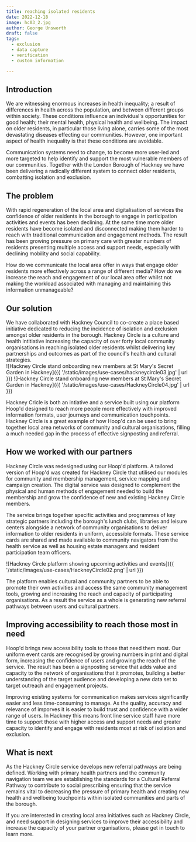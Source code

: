 ```yaml
---
title: reaching isolated residents
date: 2022-12-18
image: hc03_2.jpg
author: George Unsworth
draft: false
tags:
  - exclusion
  - data capture
  - verification
  - custom information

---
```



Introduction
---------------------------------------------------------------------------------------------------------------------------------
We are witnessing enormous increases in health inequality; a result of differences in health across the population, and between different groups within society. These conditions influence an individual's opportunities for good health; their mental health, physical health and wellbeing. The impact on older residents, in particular those living alone, carries some of the most devastating diseases effecting our communities. However, one important aspect of health inequality is that these conditions are avoidable. 

Communication systems need to change, to become more user-led and more targeted to help identify and support the most vulnerable members of our communities. Together with the London Borough of Hackney we have been delivering a radically different system to connect older residents, combatting isolation and exclusion.

The problem
---------------------------------------------------------------------------------------------------------------------------------
With rapid regeneration of the local area and digitalisation of services the confidence of older residents in the borough to engage in participation activities and events has been declining. At the same time more older residents have become isolated and disconnected making them harder to reach with traditional communication and engagement methods. The result has been growing pressure on primary care with greater numbers of residents presenting multiple access and support needs, especially with declining mobility and social capability. 

How do we communicate the local area offer in ways that engage older residents more effectively across a range of different media? How do we increase the reach and engagement of our local area offer whilst not making the workload associated with managing and maintaining this information unmanageable?

Our solution
---------------------------------------------------------------------------------------------------------------------------------
We have collaborated with Hackney Council to co-create a place based initiative dedicated to reducing the incidence of isolation and exclusion amongst older residents in the borough. Hackney Circle is a culture and health intitiative increasing the capacity of over forty local community organisations in reaching isolated older residents whilst delivering key partnerships and outcomes as part of the council's health and cultural strategies.  
![Hackney Circle stand onboarding new members at St Mary's Secret Garden in Hackney]({{ '/static/images/use-cases/hackneycircle03.jpg' | url }})
![Hackney Circle stand onboarding new members at St Mary's Secret Garden in Hackney]({{ '/static/images/use-cases/HackneyCircle04.jpg' | url }})

Hackney Cricle is both an intiative and a service built using our platform Hoop'd designed to reach more people more effectively with improved information formats, user journeys and communication touchpoints. Hackney Circle is a great example of how Hoop'd can be used to bring together local area networks of community and cultural organisations, filling a much needed gap in the process of effective signposting and referral. 

How we worked with our partners
---------------------------------------------------------------------------------------------------------------------------------
Hackney Circle was redesigned using our Hoop'd platform. A tailored version of Hoop'd was created for Hackney Circle that utilised our modules for community and membership management, service mapping and campaign creation. The digital service was designed to complement the physical and human methods of engagement needed to build the membership and grow the confidence of new and existing Hackney Circle members. 

The service brings together specific activities and programmes of key strategic partners including the borough's lunch clubs, libraries and leisure centers alongside a network of community organisations to deliver information to older residents in uniform, accessible formats. These service cards are shared and made available to community navigators from the health service as well as housing estate managers and resident participation team officers.

![Hackney Circle platform showing upcoming activities and events]({{ '/static/images/use-cases/HackneyCircle02.png' | url }})

The platform enables cultural and community partners to be able to promote their own activities and access the same community management tools, growing and increasing the reach and capacity of participating organisations.  As a result the service as a whole is generating new referral pathways between users and cultural partners.

Improving accessibility to reach those most in need
---------------------------------------------------------------------------------------------------------------------------------
Hoop'd brings new accessibility tools to those that need them most. Our uniform event cards are recognised by growing numbers in print and digital form, increasing the confidence of users and growing the reach of the service. The result has been a signposting service that adds value and capacity to the network of organisations that it promotes, building a better understanding of the target audience and developing a new data set to target outreach and engagement projects. 

Improving existing systems for communication makes services significantly easier and less time-consuming to manage. As the quality, accuracy and relevance of imporves it is easier to build trust and confidence with a wider range of users. In Hackney this means front line service staff have more time to support those with higher access and support needs and greater capacity to identify and engage with residents most at risk of isolation and exclusion.  

What is next
---------------------------------------------------------------------------------------------------------------------------------
As the Hackney Circle service develops new referral pathways are being defined. Working with primary health partners and the community navigation team we are establishing the standards for a Cultural Referral Pathway to contribute to social prescribing ensuring that the service remains vital to decreasing the pressure of primary health and creating new health and wellbeing touchpoints within isolated communities and parts of the borough. 
 
If you are interested in creating local area initiatives such as Hackney Circle, and need support in designing services to improve their accessibility and increase the capacity of your partner organisations, please get in touch to learn more. 
